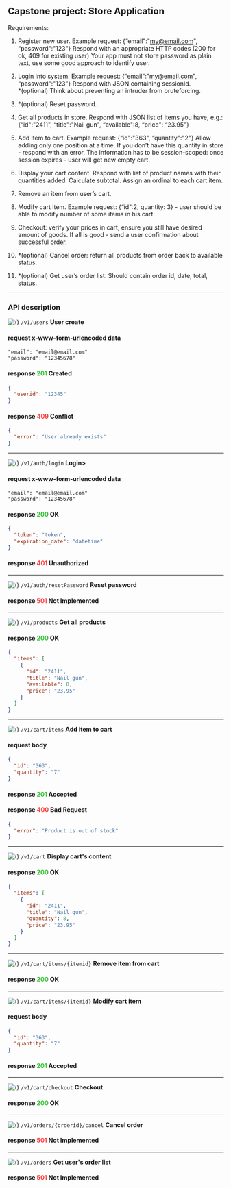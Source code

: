 ## Capstone project: Store Application

Requirements:

1. Register new user. Example request: {“email":"my@email.com", “password":"123"}
   Respond with an appropriate HTTP codes (200 for ok, 409 for existing user)
   Your app must not store password as plain text, use some good approach to identify user.

2. Login into system. Example request: {“email":"my@email.com", “password":"123"}
   Respond with JSON containing sessionId. \
   *(optional) Think about preventing an intruder from bruteforcing.

3. *(optional) Reset password.

4. Get all products in store.
   Respond with JSON list of items you have, e.g.:
   {“id":"2411", “title":"Nail gun", “available":8, “price": “23.95"}

5. Add item to cart. Example request: {“id":"363", “quantity":"2"}
   Allow adding only one position at a time. If you don’t have this quantity in store - respond with an error. The
   information has to be session-scoped: once session expires - user will get new empty cart.

6. Display your cart content.
   Respond with list of product names with their quantities added. Calculate subtotal. Assign an ordinal to each cart
   item.

7. Remove an item from user’s cart.

8. Modify cart item. Example request: {“id":2, quantity: 3} - user should be able to modify number of some items in
   his cart.

9. Checkout: verify your prices in cart, ensure you still have desired amount of goods. If all is good - send a user
   confirmation about successful order.

10. *(optional) Cancel order: return all products from order back to available status.

11. *(optional) Get user’s order list. Should contain order id, date, total, status.

---

### API description

![()](https://img.shields.io/static/v1?label=&message=POST&color=30c030) ```/v1/users``` **User create**

#### request x-www-form-urlencoded data

```
"email": "email@email.com"
"password": "12345678"
```

#### response **<font color='30c030'>201</font>** Created

```json
{
  "userid": "12345"
}
```

#### response **<font color='f93e3e'>409</font>**  Conflict

```json
{
  "error": "User already exists"
}
```

---
![()](https://img.shields.io/static/v1?label=&message=POST&color=30c030) ```/v1/auth/login``` **Login>**

#### request x-www-form-urlencoded data

```
"email": "email@email.com"
"password": "12345678"
```

#### response **<font color='30c030'>200</font>**  OK

```json
{
  "token": "token",
  "expiration_date": "datetime"
}
```

#### response **<font color='f93e3e'>401</font>**  Unauthorized

---
![()](https://img.shields.io/static/v1?label=&message=POST&color=30c030) ```/v1/auth/resetPassword``` **Reset password**

#### response **<font color='f93e3e'>501</font>**  Not Implemented

---
![()](https://img.shields.io/static/v1?label=&message=GET&color=0c90ff) ```/v1/products``` **Get all products**

#### response **<font color='30c030'>200</font>**  OK

```json
{
  "items": [
    {
      "id": "2411",
      "title": "Nail gun",
      "available": 8,
      "price": "23.95"
    }
  ]
}
```

---
![()](https://img.shields.io/static/v1?label=&message=POST&color=30c030) ```/v1/cart/items``` **Add item to cart**

#### request body

```json
{
  "id": "363",
  "quantity": "7"
}
```

#### response **<font color='30c030'>201</font>** Accepted

#### response **<font color='f93e3e'>400</font>**  Bad Request

```json
{
  "error": "Product is out of stock"
}
```

---
![()](https://img.shields.io/static/v1?label=&message=GET&color=0c90ff) ```/v1/cart``` **Display cart's content**

#### response **<font color='30c030'>200</font>** OK

```json
{
  "items": [
    {
      "id": "2411",
      "title": "Nail gun",
      "quantity": 8,
      "price": "23.95"
    }
  ]
}
```

---
![()](https://img.shields.io/static/v1?label=&message=DELETE&color=f93e3e) ```/v1/cart/items/{itemid}``` **Remove item from cart**

#### response **<font color='30c030'>200</font>** OK

---
![()](https://img.shields.io/static/v1?label=&message=PUT&color=fca130) ```/v1/cart/items/{itemid}``` **Modify cart item**

#### request body

```json
{
  "id": "363",
  "quantity": "7"
}
```

#### response **<font color='30c030'>201</font>** Accepted

---
![()](https://img.shields.io/static/v1?label=&message=POST&color=30c030) ```/v1/cart/checkout``` **Checkout**

#### response **<font color='30c030'>200</font>** OK

---
![()](https://img.shields.io/static/v1?label=&message=POST&color=30c030) ```/v1/orders/{orderid}/cancel``` **Cancel order**

#### response **<font color='f93e3e'>501</font>**  Not Implemented

---
![()](https://img.shields.io/static/v1?label=&message=GET&color=0c90ff) ```/v1/orders``` **Get user's order list**

#### response **<font color='f93e3e'>501</font>** Not Implemented